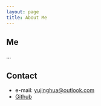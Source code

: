 ```yaml
---
layout: page
title: About Me
---
```


## Me

 ... 

 
## Contact

- e-mail: yujinghua@outlook.com
- [Github](https://github.com/yujinghua)